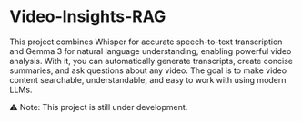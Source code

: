 # Video-Insights-RAG

This project combines Whisper for accurate speech-to-text transcription and Gemma 3 for natural language understanding, enabling powerful video analysis. With it, you can automatically generate transcripts, create concise summaries, and ask questions about any video. The goal is to make video content searchable, understandable, and easy to work with using modern LLMs.

⚠️ Note: This project is still under development.
